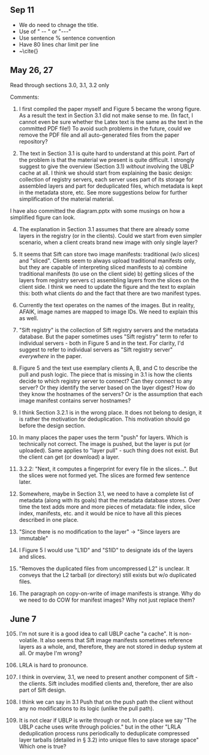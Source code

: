 Sep 11
------

- We do need to chnage the title.
- Use of " -- " or "---"
- Use sentence % sentence convention
- Have 80 lines char limit per line
- ~\cite{}



May 26, 27
----------

Read through sections 3.0, 3.1, 3.2 only

Comments:

001. I first compiled the paper myself and Figure 5 became the wrong figure.
  As a result the text in Section 3.1 did not make sense to me.
  (In fact, I cannot even be sure whether the Latex text is the same 
  as the text in the committed PDF file!)
  To avoid such problems in the future, could we remove the
  PDF file and all auto-generated files from the paper repository?

002. The text in Section 3.1 is quite hard to understand at this point. Part of the problem
  is that the material we present is quite difficult. I strongly suggest to give
  the overview (Section 3.1) *without* involving the UBLP cache at all. 
  I think we should start from explaining the basic design: collection of registry servers,
  each server uses part of its storage for assembled layers and part for deduplicated files,
  which metadata is kept in the metadata store, etc. See more suggestions below
  for further simplification of the material material.

  I have also committed the diagram.pptx with some musings on how a simplified figure
  can look.

004. The explanation in Section 3.1 assumes that there are already some layers in
  the registry (or in the clients).  Could we start from even simpler scenario, when
  a client creats brand new image with only single layer?

006. It seems that Sift can store two image manifests: traditional (w/o slices) and "sliced".
  Clients seem to always upload traditional manifests only, but they are capable of interpreting
  sliced manifests to a) combine traditional manifests (to use on the client side) b) getting
  slices of the layers from registry servers c) assembling layers from the slices on
  the client side. I think we need to update the figure and the text to explain this:
  both what clients do and the fact that there are two manifest types.

007. Currently the text operates on the names of the images. But in reality, AFAIK,
  image names are mapped to image IDs. We need to explain this as well.
  
010. "Sift registry" is the collection of Sift registry servers and the metadata database.
  But the paper sometimes uses "Sift registry" term to refer to individual servers - both
  in Figure 5 and in the text. For clarity, I'd suggest to refer to individual
  servers as "Sift registry server" *everywhere* in the paper.

020.  Figure 5 and the text use exemplary clients A, B, and C to describe the pull and push 
  logic. The piece that is missing in 3.1 is how the clients decide to which registry server
  to connect?  Can they connect to any server?
  Or they identify the server based on the layer digest?
  How do they know the hostnames of the servers?
  Or is the assumption that each image manifest contains server hostnames?

030. I think Section 3.2.1 is in the wrong place. It does not belong to design, it is
  rather the motivation for deduplication. This motivation should go before the design
  section.

040. In many places the paper uses the term "push" for layers. Which is technically
  not correct.  The image is pushed, but the layer is put (or uploaded). Same applies
  to "layer pull" - such thing does not exist. But the client can get (or download) a layer.

050. 3.2.2: "Next, it computes a fingerprint for every file in the slices...". But the slices
  were not formed yet. The slices are formed few sentence later.

051. Somewhere, maybe in Section 3.1, we need to have a complete list of metadata (along with
  its goals) that the metadata database stores. Over time the text adds more and more
  pieces of metadata: file index, slice index, manifests, etc. and it would be nice
  to have all this pieces described in one place.

060. "Since there is no modification to the layer" -> "Since layers are immutable"

070. I Figure 5 I would use "L1ID" and "S1ID" to designate ids of the layers and slices.

080. "Removes the duplicated files from uncompressed L2" is unclear. It conveys that the
 L2 tarball (or directory) still exists but w/o duplicated files.

090. The paragraph on copy-on-write of image manifests is strange. Why do
  we need to do COW for manifest images? Why not just replace them?

June 7
------

105. I'm not sure it is a good idea to call UBLP cache "a cache". It is non-volatile.
     It also seems that Sift image manifests sometimes reference layers as a whole,
     and, therefore, they are not stored in dedup system at all. Or maybe I'm wrong?

110. LRLA is hard to pronounce.

115. I think in overview, 3.1, we need to present another component of Sift - the clients.
     Sift includes modified clients and, therefore, ther are also part of Sift design.

120. I think we can say in 3.1 Push  that on the push path the client without
     any no modifications to its logic (unlike the pull path).

130. It is not clear if UBLP is write through or not. In one place we say
     "The UBLP cache uses write through policies." but in the other
     "LRLA deduplication process runs periodically to deduplicate compressed
      layer tarballs (detailed in § 3.2) into unique files to save storage space"
     Which one is true?
